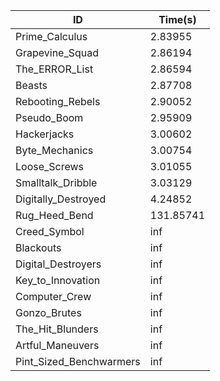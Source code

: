 |ID|Time(s)|
|-|-|
|Prime_Calculus|2.83955|
|Grapevine_Squad|2.86194|
|The_ERROR_List|2.86594|
|Beasts|2.87708|
|Rebooting_Rebels|2.90052|
|Pseudo_Boom|2.95909|
|Hackerjacks|3.00602|
|Byte_Mechanics|3.00754|
|Loose_Screws|3.01055|
|Smalltalk_Dribble|3.03129|
|Digitally_Destroyed|4.24852|
|Rug_Heed_Bend|131.85741|
|Creed_Symbol|inf|
|Blackouts|inf|
|Digital_Destroyers|inf|
|Key_to_Innovation|inf|
|Computer_Crew|inf|
|Gonzo_Brutes|inf|
|The_Hit_Blunders|inf|
|Artful_Maneuvers|inf|
|Pint_Sized_Benchwarmers|inf|
